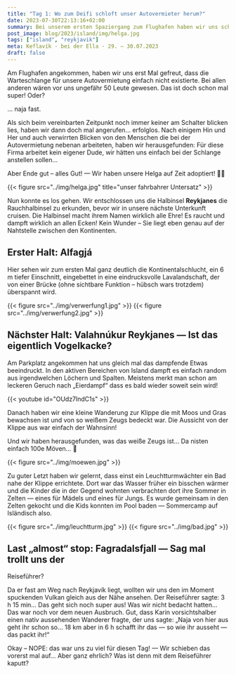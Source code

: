 ```yaml
---
title: "Tag 1: Wo zum Deifi schloft unser Autovermieter herum?"
date: 2023-07-30T22:13:16+02:00
summary: Bei unserem ersten Spaziergang zum Flughafen haben wir uns schon mal auf die schöne Landschaft in Island eingegrooved. Es gibt hier wirklich wahnsinnig viel zu entdecken. 
post_image: blog/2023/island/img/helga.jpg
tags: ["island", "reykjavik"]
meta: Keflavík · bei der Ella · 29. — 30.07.2023
draft: false
---
```


Am Flughafen angekommen, haben wir uns erst Mal gefreut, dass die
Warteschlange für unsere Autovermietung einfach nicht existierte. Bei
allen anderen wären vor uns ungefähr 50 Leute gewesen. Das ist doch
schon mal super! Oder?

… naja fast.

Als sich beim vereinbarten Zeitpunkt noch immer keiner am Schalter
blicken lies, haben wir dann doch mal angerufen… erfolglos. Nach einigem
Hin und Her und auch verwirrten Blicken von den Menschen die bei der
Autovermietung nebenan arbeiteten, haben wir herausgefunden: Für diese
Firma arbeitet kein eigener Dude, wir hätten uns einfach bei der
Schlange anstellen sollen…

Aber Ende gut – alles Gut! — Wir haben unsere Helga auf Zeit adoptiert!
🫶😉

{{< figure src="../img/helga.jpg" title="unser fahrbahrer Untersatz" >}}

Nun konnte es los gehen. Wir entschlossen uns die Halbinsel
**Reykjanes** die Rauchhalbinsel zu erkunden, bevor wir in
unsere nächste Unterkunft cruisen. Die Halbinsel macht ihrem Namen
wirklich alle Ehre! Es raucht und dampft wirklich an allen Ecken! Kein
Wunder – Sie liegt eben genau auf der Nahtstelle zwischen den
Kontinenten.

## Erster Halt: **Alfagjá**

Hier sehen wir zum ersten Mal ganz deutlich die Kontinentalschlucht, ein
6 m tiefer Einschnitt, eingebettet in eine eindrucksvolle
Lavalandschaft, der von einer Brücke (ohne sichtbare Funktion – hübsch
wars trotzdem) überspannt wird.

{{< figure src="../img/verwerfung1.jpg" >}}
{{< figure src="../img/verwerfung2.jpg" >}}

## Nächster Halt: **Valahnúkur Reykjanes — Ist das eigentlich Vogelkacke?**

Am Parkplatz angekommen hat uns gleich mal das dampfende Etwas
beeindruckt. In den aktiven Bereichen von Island dampft es einfach
random aus irgendwelchen Löchern und Spalten. Meistens merkt man schon
am leckeren Geruch nach „Eierdampf“ dass es bald wieder soweit sein
wird!

{{< youtube id="OUdz7lndC1s" >}}

Danach haben wir eine kleine Wanderung zur Klippe die mit Moos und Gras
bewachsen ist und von so weißem Zeugs bedeckt war. Die Aussicht von der
Klippe aus war einfach der Wahnsinn!

Und wir haben herausgefunden, was das weiße Zeugs ist… Da nisten einfach
100e Möven… 💩

{{< figure src="../img/moewen.jpg" >}}

Zu guter Letzt haben wir gelernt, dass einst ein Leuchtturmwächter ein
Bad nahe der Klippe errichtete. Dort war das Wasser früher ein bisschen
wärmer und die Kinder die in der Gegend wohnten verbrachten dort ihre
Sommer in Zelten — eines für Mädels und eines für Jungs. Es wurde
gemeinsam in den Zelten gekocht und die Kids konnten im Pool baden —
Sommercamp auf Isländisch also.

{{< figure src="../img/leuchtturm.jpg" >}}
{{< figure src="../img/bad.jpg" >}}

## Last „almost“ stop: **Fagradalsfjall** — Sag mal trollt uns der
Reiseführer?

Da er fast am Weg nach Reykjavík liegt, wollten wir uns den im Moment
spuckenden Vulkan gleich aus der Nähe ansehen. Der Reiseführer sagte: 
3 h 15 min… Das geht sich noch super aus! Was wir nicht bedacht hatten…
Das war noch vor dem neuen Ausbruch. Gut, dass Karin vorsichtshalber
einen nativ aussehenden Wanderer fragte, der uns sagte: „Naja von hier
aus geht ihr schon so… 18 km aber in 6 h schafft ihr das — so wie ihr
ausseht — das packt ihr!“

Okay – NOPE: das war uns zu viel für diesen Tag! — Wir schieben das
vorerst mal auf… Aber ganz ehrlich? Was ist denn mit dem Reiseführer
kaputt?
